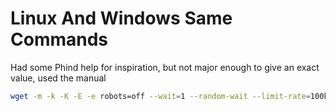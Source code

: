 # Linux And Windows Same Commands


Had some Phind help for inspiration, but not major enough to give an exact value, used the manual
```bash
wget -m -k -K -E -e robots=off --wait=1 --random-wait --limit-rate=100k --tries=5 --retry-connrefused --waitretry=10 --read-timeout=30 --connect-timeout=15 --continue https://$website.$tld
```